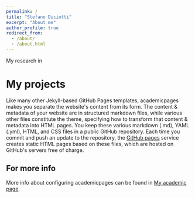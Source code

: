 ```yaml
---
permalink: /
title: "Stefano Diciotti"
excerpt: "About me"
author_profile: true
redirect_from: 
  - /about/
  - /about.html
---
```

My research in 

My projects
======
Like many other Jekyll-based GitHub Pages templates, academicpages makes you separate the website's content from its form. The content & metadata of your website are in structured markdown files, while various other files constitute the theme, specifying how to transform that content & metadata into HTML pages. You keep these various markdown (.md), YAML (.yml), HTML, and CSS files in a public GitHub repository. Each time you commit and push an update to the repository, the [GitHub pages](https://pages.github.com/) service creates static HTML pages based on these files, which are hosted on GitHub's servers free of charge.

For more info
------
More info about configuring academicpages can be found in [My academic page](https://www.unibo.it/sitoweb/stefano.diciotti/en).
